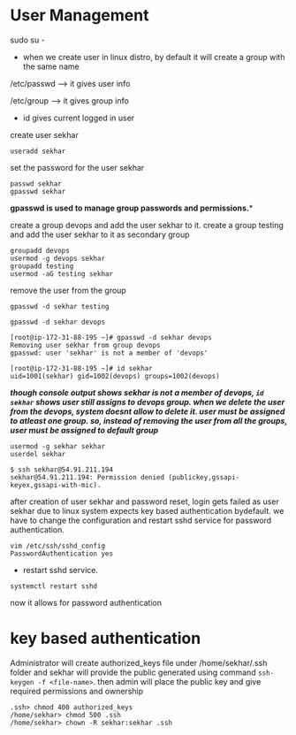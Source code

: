 # User Management

sudo su -

* when we create user in linux distro, by default it will create a group with the same name

/etc/passwd  --> it gives user info

/etc/group --> it gives group info

* id gives current logged in user

create user sekhar
```
useradd sekhar
```

set the password for the user sekhar

```
passwd sekhar
gpasswd sekhar
```
**gpasswd is used to manage group passwords and permissions.***

create a group devops and add the user sekhar to it.
create a group testing and add the user sekhar to it as secondary group

```
groupadd devops
usermod -g devops sekhar
groupadd testing
usermod -aG testing sekhar
```

remove the user from the group

```
gpasswd -d sekhar testing
```

```
gpasswd -d sekhar devops

[root@ip-172-31-88-195 ~]# gpasswd -d sekhar devops
Removing user sekhar from group devops
gpasswd: user 'sekhar' is not a member of 'devops'

[root@ip-172-31-88-195 ~]# id sekhar
uid=1001(sekhar) gid=1002(devops) groups=1002(devops)

```

***though console output shows sekhar is not a member of devops, `id sekhar` shows user still assigns to devops group. when we delete the user from the devops, system doesnt allow to delete it. user must be assigned to atleast one group. so, instead of removing the user from all the groups, user must be assigned to default group***

```
usermod -g sekhar sekhar
userdel sekhar
```

```
$ ssh sekhar@54.91.211.194
sekhar@54.91.211.194: Permission denied (publickey,gssapi-keyex,gssapi-with-mic).
```
after creation of user sekhar and password reset, login gets failed as user sekhar due to linux system expects key based authentication bydefault. we have to change the configuration and restart sshd service for password authentication.

```
vim /etc/ssh/sshd_config
PasswordAuthentication yes
```
* restart sshd service.
```
systemctl restart sshd
```

now it allows for password authentication


# key based authentication

Administrator will create authorized_keys file under /home/sekhar/.ssh folder and sekhar will provide the public generated using command `ssh-keygen -f <file-name>`. then admin will place the public key and give required permissions and ownership

```
.ssh> chmod 400 authorized_keys
/home/sekhar> chmod 500 .ssh
/home/sekhar> chown -R sekhar:sekhar .ssh
```

